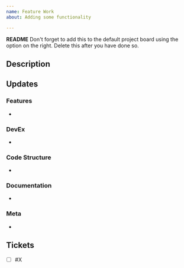 ```yaml
---
name: Feature Work
about: Adding some functionality

---
```


**README**
Don't forget to add this to the default project board using the option on the right. Delete this after you have done so.

## Description
<!-- 
    A Short description of what this PR accomplishes
    perhaps adding context for some decisions that were made
 -->

## Updates
<!-- Heres where you list the updates you have made -->
<!-- Feel free to remove any section you don't need to use -->

### Features
<!-- New Features go here -->
- 

### DevEx
<!-- Improvements to developer experience -->
- 

### Code Structure
<!-- Refactors, Renames, Restructures as a result of this feature work -->
- 

### Documentation
<!-- Updates to documentation related to the above work -->
- 

### Meta
<!-- If your changes will be affecting the project management in any way -->
- 

## Tickets
<!-- 
    Make a checklist here of issues that are contained in this Pull Request
    Feel free to open the Pull Request as a Draft before it is complete and fill
    this section out. It will help you and others track the work.
 -->

- [ ] #X <!-- This should be the github issue number-->